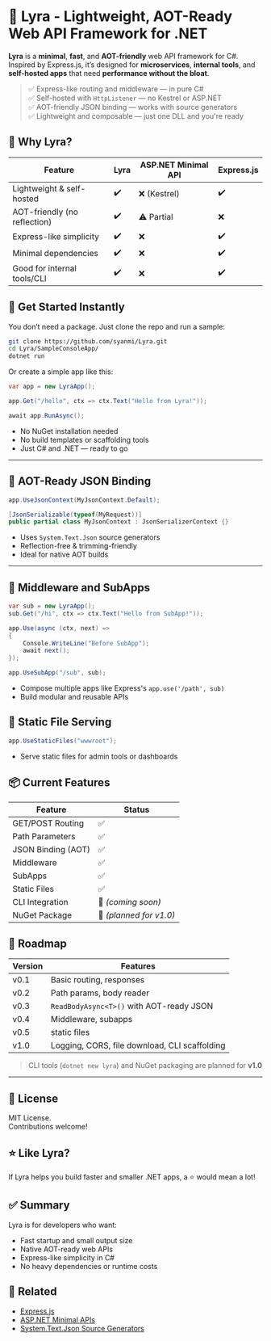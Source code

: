 # 🌟 Lyra - Lightweight, AOT-Ready Web API Framework for .NET

**Lyra** is a **minimal**, **fast**, and **AOT-friendly** web API framework for C#.
Inspired by Express.js, it’s designed for **microservices**, **internal tools**, and **self-hosted apps** that need **performance without the bloat**.

> ✅ Express-like routing and middleware — in pure C#  
> ✅ Self-hosted with `HttpListener` — no Kestrel or ASP.NET  
> ✅ AOT-friendly JSON binding — works with source generators  
> ✅ Lightweight and composable — just one DLL and you're ready

## 🚀 Why Lyra?

| Feature                         | Lyra        | ASP.NET Minimal API | Express.js   |
|----------------------------------|-------------|----------------------|--------------|
| Lightweight & self-hosted     | ✔️           | ❌ (Kestrel)          | ✔️            |
| AOT-friendly (no reflection)  | ✔️           | ⚠️ Partial             | ❌            |
| Express-like simplicity       | ✔️           | ❌                    | ✔️            |
| Minimal dependencies          | ✔️           | ❌                    | ✔️            |
| Good for internal tools/CLI   | ✔️           | ❌                    | ✔️            |

## 🚀 Get Started Instantly

You don’t need a package.
Just clone the repo and run a sample:

```bash
git clone https://github.com/syanmi/Lyra.git
cd Lyra/SampleConsoleApp/
dotnet run
```

Or create a simple app like this:

```csharp
var app = new LyraApp();

app.Get("/hello", ctx => ctx.Text("Hello from Lyra!"));

await app.RunAsync();
```

- No NuGet installation needed  
- No build templates or scaffolding tools  
- Just C# and .NET — ready to go

---

## 🧬 AOT-Ready JSON Binding

```csharp
app.UseJsonContext(MyJsonContext.Default);

[JsonSerializable(typeof(MyRequest))]
public partial class MyJsonContext : JsonSerializerContext {}
```

- Uses `System.Text.Json` source generators  
- Reflection-free & trimming-friendly  
- Ideal for native AOT builds

---

## 🧱 Middleware and SubApps

```csharp
var sub = new LyraApp();
sub.Get("/hi", ctx => ctx.Text("Hello from SubApp!"));

app.Use(async (ctx, next) =>
{
    Console.WriteLine("Before SubApp");
    await next();
});

app.UseSubApp("/sub", sub);
```

- Compose multiple apps like Express's `app.use('/path', sub)`
- Build modular and reusable APIs


## 📂 Static File Serving

```csharp
app.UseStaticFiles("wwwroot");
```

- Serve static files for admin tools or dashboards

## 📦 Current Features

| Feature              | Status |
|----------------------|--------|
| GET/POST Routing     | ✅     |
| Path Parameters      | ✅     |
| JSON Binding (AOT)   | ✅     |
| Middleware           | ✅     |
| SubApps              | ✅     |
| Static Files         | ✅     |
| CLI Integration      | 🚧 *(coming soon)*  
| NuGet Package        | 🚧 *(planned for v1.0)*

## 📌 Roadmap

| Version | Features                                             |
|---------|------------------------------------------------------|
| v0.1    | Basic routing, responses                             |
| v0.2    | Path params, body reader                             |
| v0.3    | `ReadBodyAsync<T>()` with AOT-ready JSON             |
| v0.4    | Middleware, subapps                                  |
| v0.5    | static files                                         |
| v1.0    | Logging, CORS, file download, CLI scaffolding        |

> CLI tools (`dotnet new lyra`) and NuGet packaging are planned for **v1.0**

---

## 📄 License

MIT License.  
Contributions welcome!

## ⭐ Like Lyra?

If Lyra helps you build faster and smaller .NET apps, a ⭐ would mean a lot!

## ✅ Summary

Lyra is for developers who want:

- Fast startup and small output size  
- Native AOT-ready web APIs  
- Express-like simplicity in C#  
- No heavy dependencies or runtime costs

## 🔗 Related

- [Express.js](https://expressjs.com/)
- [ASP.NET Minimal APIs](https://learn.microsoft.com/en-us/aspnet/core/fundamentals/minimal-apis)
- [System.Text.Json Source Generators](https://learn.microsoft.com/en-us/dotnet/standard/serialization/system-text-json/source-generation)

